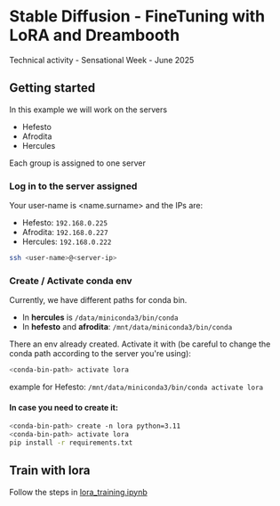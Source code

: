 # Stable Diffusion - FineTuning with LoRA and Dreambooth
Technical activity - Sensational Week - June 2025

## Getting started

In this example we will work on the servers
- Hefesto
- Afrodita
- Hercules

Each group is assigned to one server

### Log in to the server assigned
Your user-name is <name.surname> and the IPs are:
* Hefesto: `192.168.0.225`
* Afrodita: `192.168.0.227`
* Hercules: `192.168.0.222`

```bash
ssh <user-name>@<server-ip>
```
### Create / Activate conda env

Currently, we have different paths for conda bin. 
* In **hercules** is `/data/miniconda3/bin/conda`
* In **hefesto** and **afrodita**: `/mnt/data/miniconda3/bin/conda`

There an env already created. Activate it with (be careful to change the conda path according to the server you're using):
```bash
<conda-bin-path> activate lora
```

example for Hefesto: `/mnt/data/miniconda3/bin/conda activate lora`

#### In case you need to create it:
```bash
<conda-bin-path> create -n lora python=3.11
<conda-bin-path> activate lora
pip install -r requirements.txt
```

## Train with lora
Follow the steps in [lora_training.ipynb](lora_training.ipynb)
